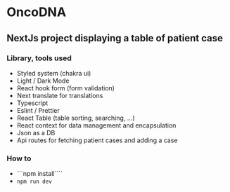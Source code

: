 # OncoDNA

## NextJs project displaying a table of patient case

### Library, tools used

- Styled system (chakra ui)
- Light / Dark Mode
- React hook form (form validation)
- Next translate for translations
- Typescript
- Eslint / Prettier
- React Table (table sorting, searching, ...)
- React context for data management and encapsulation
- Json as a DB
- Api routes for fetching patient cases and adding a case

### How to

- ```npm install````
- `npm run dev`
